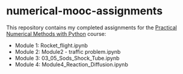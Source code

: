 numerical-mooc-assignments
==========================

This repository contains my completed assignments for the [Practical Numerical Methods with Python](http://openedx.seas.gwu.edu/courses/GW/MAE6286/2014_fall/about) course:

* Module 1: Rocket_flight.ipynb
* Module 2: Module2 - traffic problem.ipynb
* Module 3: 03_05_Sods_Shock_Tube.ipynb
* Module 4: Module4_Reaction_Diffusion.ipynb

